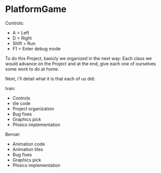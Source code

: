# PlatformGame



Controls:

  - A = Left
  - D = Right
  - Shift = Run
  - F1 = Enter debug mode


To do this Project, basicly we organized in the next way: 
Each class we would advance on the Project and at the end, give each one of ourselves some work to do at home.

Next, i'll detail what it is that each of us did:

Ivan:
  - Controls
  - tile code
  - Project organization
  - Bug fixes
  - Graphics pick 
  - Phisics implementation
  
Bernat: 
  - Animation code
  - Animation tiles
  - Bug fixes
  - Graphics pick 
  - Phisics implementation
  

